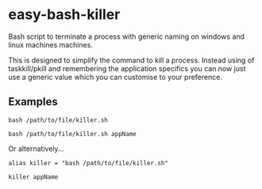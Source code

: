 # easy-bash-killer
Bash script to terminate a process with generic naming on windows and linux machines machines.

This is designed to simplify the command to kill a process. Instead using of taskkill/pkill and remembering the application specifics you can now just use a generic value which you can customise to your preference.

## Examples
```
bash /path/to/file/killer.sh

bash /path/to/file/killer.sh appName
```

Or alternatively...

```
alias killer = "bash /path/to/file/killer.sh"

killer appName
```

